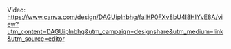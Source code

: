 Video: https://www.canva.com/design/DAGUiplnbhg/faIHP0FXv8bU4I8HlYvE8A/view?utm_content=DAGUiplnbhg&utm_campaign=designshare&utm_medium=link&utm_source=editor
